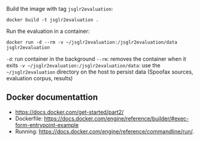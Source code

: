 
Build the image with tag `jsglr2evaluation`:

```
docker build -t jsglr2evaluation .
```

Run the evaluation in a container:

```
docker run -d --rm -v ~/jsglr2evaluation:/jsglr2evaluation/data jsglr2evaluation
```

`-d`: run container in the background
`--rm`: removes the container when it exits
`-v ~/jsglr2evaluation:/jsglr2evaluation/data`: use the `~/jsglr2evaluation` directory on the host to persist data (Spoofax sources, evaluation corpus, results)

## Docker documentattion

- https://docs.docker.com/get-started/part2/
- Dockerfile: https://docs.docker.com/engine/reference/builder/#exec-form-entrypoint-example
- Running: https://docs.docker.com/engine/reference/commandline/run/.
